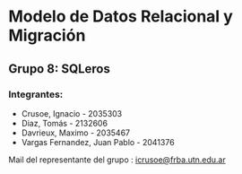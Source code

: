 # Modelo de Datos Relacional y Migración
## Grupo 8: SQLeros
### Integrantes:
* Crusoe, Ignacio - 2035303
* Diaz, Tomás - 2132606
* Davrieux, Maximo - 2035467  
* Vargas Fernandez, Juan Pablo - 2041376  

Mail del representante del grupo : icrusoe@frba.utn.edu.ar